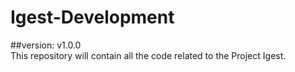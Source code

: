 # Igest-Development<br>
##version: v1.0.0<br>
This repository will contain all the code related to the Project Igest.
